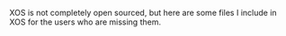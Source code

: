 XOS is not completely open sourced, but here are some files I include in XOS for the users who are missing them.
